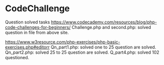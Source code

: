 # CodeChallenge
Question solved tasks
https://www.codecademy.com/resources/blog/php-code-challenges-for-beginners/
Challenge.php and second.php: solved question in file from above site.

https://www.w3resource.com/php-exercises/php-basic-exercises.php#editorr
Qn_part1.php: solved one to 25 question are solved.
Qn_part2.php: solved 25 to 25 question are solved.
Q_part4.php: solved 102 questioned. 
